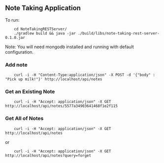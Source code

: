 ## Note Taking Application

To run:
```
    cd NoteTakingRESTServer/
    ./gradlew build && java -jar ./build/libs/note-taking-rest-server-0.1.0.jar
```

Note: You will need mongodb installed and running with default configuration.

### Add note
```
    curl -i -H "Content-Type:application/json" -X POST -d '{"body" : "Pick up milk!"}' http://localhost/api/notes
```

### Get an Existing Note
```
    curl -i -H "Accept: application/json" -X GET http://localhost/api/notes/5577a34903641468f1e2f115
```

### Get All of Notes
```
    curl -i -H "Accept: application/json" -X GET http://localhost/api/notes
```
or
```
    curl -i -H "Accept: application/json" -X GET http://localhost/api/notes?query=forget
```
